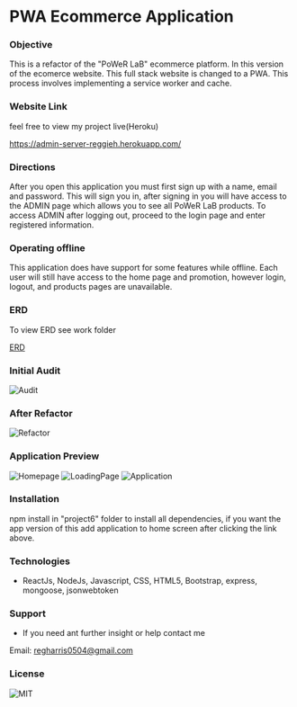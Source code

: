 # PWA Ecommerce Application

### Objective

This is a refactor of the "PoWeR LaB" ecommerce platform. In this version of the ecomerce website. This full stack website is changed to a PWA. This process involves implementing a service worker and cache.

### Website Link

feel free to view my project live(Heroku)

https://admin-server-reggieh.herokuapp.com/

### Directions

After you open this application you must first sign up with a name, email and password. This will sign you in, after signing in you will have access to the ADMIN page which allows you to see all PoWeR LaB products. To access ADMIN after logging out, proceed to the login page and enter registered information.

### Operating offline

This application does have support for some features while offline. Each user will still have access to the home page and promotion, however login, logout, and products pages are unavailable.

### ERD

To view ERD see work folder

[ERD](work/erd.pdf)

### Initial Audit

![Audit](audit/pweraudit.png)

### After Refactor

![Refactor](readmeimages/wemadeit.png)

### Application Preview

![Homepage](readmeimages/homescreen.png)
![LoadingPage](readmeimages/loading.png)
![Application](readmeimages/application.png)

### Installation

npm install in "project6" folder to install all dependencies, if you want the app version of this add application to home screen after clicking the link above.

### Technologies

- ReactJs, NodeJs, Javascript, CSS, HTML5, Bootstrap, express, mongoose, jsonwebtoken

### Support

- If you need ant further insight or help contact me

Email: regharris0504@gmail.com

### License

![MIT](https://choosealicense.com/licenses/mit/)
